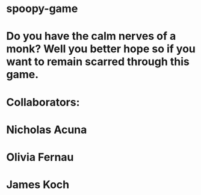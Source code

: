 # spoopy-game
# Do you have the calm nerves of a monk? Well you better hope so if you want to remain scarred through this game.
# Collaborators:
#     Nicholas Acuna
#     Olivia Fernau
#     James Koch
